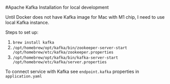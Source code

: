 #Apache Kafka Installation for local development

Until Docker does not have Kafka image for Mac with M1 chip, I need to use local Kafka instance.

Steps to set up:

1. `brew install kafka`
2. `/opt/homebrew/opt/kafka/bin/zookeeper-server-start /opt/homebrew/etc/kafka/zookeeper.properties`
3. `/opt/homebrew/opt/kafka/bin/kafka-server-start /opt/homebrew/etc/kafka/server.properties`

To connect service with Kafka see `endpoint.kafka` properties in `application.yaml`